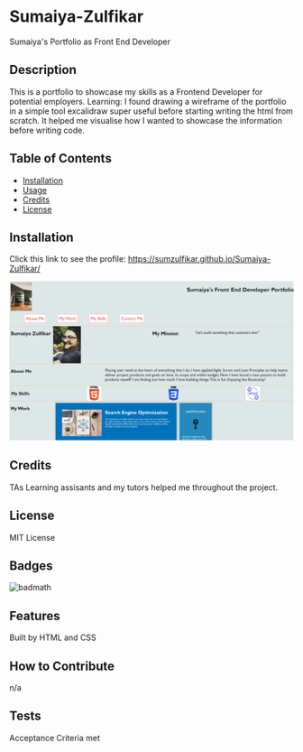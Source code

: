 # Sumaiya-Zulfikar
Sumaiya's Portfolio as Front End Developer


## Description

This is a portfolio to showcase my skills as a Frontend Developer for potential employers.
Learning:
I found drawing a wireframe of the portfolio in a simple tool excalidraw super useful before starting writing the html from scratch.
It helped me visualise how I wanted to showcase the information before writing code.
## Table of Contents 


- [Installation](#installation)
- [Usage](#usage)
- [Credits](#credits)
- [License](#license)

## Installation


Click this link to see the profile: https://sumzulfikar.github.io/Sumaiya-Zulfikar/


![alt text](/images/application_ss.PNG)

## Credits

TAs Learning assisants and my tutors helped me throughout the project.

## License

MIT License

## Badges

![badmath](https://github.com/sumzulfikar?tab=achievements)



## Features

Built by HTML and CSS

## How to Contribute

n/a

## Tests

Acceptance Criteria met
